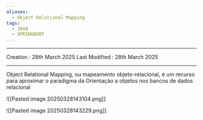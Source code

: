 ```yaml
---
aliases:
  - Object Relational Mapping
tags:
  - JAVA
  - SPRINGBOOT
---
```

---
Creation : 28th March 2025
Last Modified : 28th March 2025
___

Object Relational Mapping, ou mapeamento objeto-relacional, é um recurso para aproximar o paradigma da Orientação a objetos nos bancos de dados relacional

![[Pasted image 20250328143104.png]]

![[Pasted image 20250328143229.png]]


